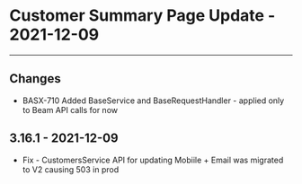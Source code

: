 # Customer Summary Page Update - 2021-12-09

---

## Changes
* BASX-710 Added BaseService and BaseRequestHandler - applied only to Beam API calls for now


## 3.16.1 - 2021-12-09
* Fix - CustomersService API for updating Mobiile + Email was migrated to V2 causing 503 in prod